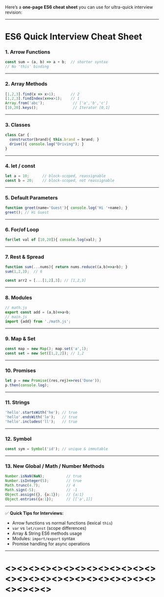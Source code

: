 Here’s a **one-page ES6 cheat sheet** you can use for ultra-quick interview revision:

---

# **ES6 Quick Interview Cheat Sheet**

### **1. Arrow Functions**

```js
const sum = (a, b) => a + b;  // shorter syntax
// No 'this' binding
```

---

### **2. Array Methods**

```js
[1,2,3].find(x => x>1);       // 2
[1,2,3].findIndex(x=>x>1);    // 1
Array.from('abc');             // ['a','b','c']
[10,20].keys();                // Iterator [0,1]
```

---

### **3. Classes**

```js
class Car {
  constructor(brand){ this.brand = brand; }
  drive(){ console.log("Driving"); }
}
```

---

### **4. let / const**

```js
let a = 10;      // block-scoped, reassignable
const b = 20;    // block-scoped, not reassignable
```

---

### **5. Default Parameters**

```js
function greet(name='Guest'){ console.log('Hi '+name); }
greet(); // Hi Guest
```

---

### **6. For/of Loop**

```js
for(let val of [10,20]){ console.log(val); }
```

---

### **7. Rest & Spread**

```js
function sum(...nums){ return nums.reduce((a,b)=>a+b); }
sum(1,2,3);  // 6

const arr2 = [...[1,2],3]; // [1,2,3]
```

---

### **8. Modules**

```js
// math.js
export const add = (a,b)=>a+b;
// main.js
import {add} from './math.js';
```

---

### **9. Map & Set**

```js
const map = new Map(); map.set('a',1);
const set = new Set([1,2,2]); // 1,2
```

---

### **10. Promises**

```js
let p = new Promise((res,rej)=>res('Done'));
p.then(console.log);
```

---

### **11. Strings**

```js
'hello'.startsWith('he'); // true
'hello'.endsWith('lo');   // true
'hello'.includes('ll');   // true
```

---

### **12. Symbol**

```js
const sym = Symbol('id'); // unique & immutable
```

---

### **13. New Global / Math / Number Methods**

```js
Number.isNaN(NaN);          // true
Number.isInteger(5);        // true
Math.trunc(4.7);            // 4
Math.sign(-5);              // -1
Object.assign({}, {a:1});   // {a:1}
Object.entries({a:1});      // [['a',1]]
```

---

✅ **Quick Tips for Interviews:**

* Arrow functions vs normal functions (lexical `this`)
* `var` vs `let/const` (scope differences)
* Array & String ES6 methods usage
* Modules: `import/export` syntax
* Promise handling for async operations

---

# <><><><><><><><><><><><><><><><><><><><><><><><><><><><><><>


